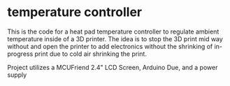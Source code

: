 # temperature controller

This is the code for a heat pad temperature controller to regulate ambient 
temperature inside of a 3D printer. The idea is to stop the 3D print mid way without
and open the printer to add electronics without the shrinking of in-progress print due
to cold air shrinking the print.

Project utilizes a MCUFriend 2.4" LCD Screen, Arduino Due, and a power supply